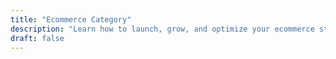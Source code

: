 ```yaml
---
title: "Ecommerce Category"
description: "Learn how to launch, grow, and optimize your ecommerce store with expert strategies on product selection, traffic, conversions, and online selling tools."
draft: false
---
```

